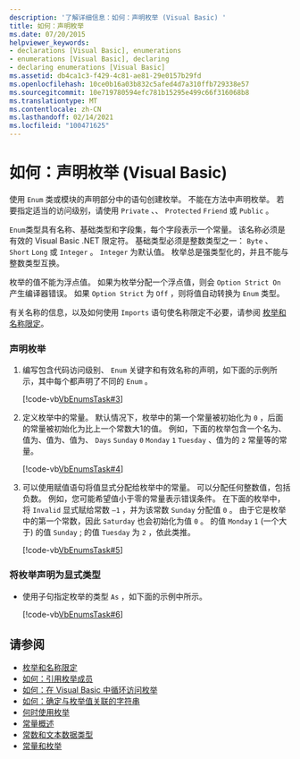 ```yaml
---
description: '了解详细信息：如何：声明枚举 (Visual Basic) '
title: 如何：声明枚举
ms.date: 07/20/2015
helpviewer_keywords:
- declarations [Visual Basic], enumerations
- enumerations [Visual Basic], declaring
- declaring enumerations [Visual Basic]
ms.assetid: db4ca1c3-f429-4c81-ae81-29e0157b29fd
ms.openlocfilehash: 10ce0b16a03b832c5afed4d7a310ffb729338e57
ms.sourcegitcommit: 10e719780594efc781b15295e499c66f316068b8
ms.translationtype: MT
ms.contentlocale: zh-CN
ms.lasthandoff: 02/14/2021
ms.locfileid: "100471625"
---
```

# <a name="how-to-declare-enumerations-visual-basic"></a>如何：声明枚举 (Visual Basic)

使用 `Enum` 类或模块的声明部分中的语句创建枚举。 不能在方法中声明枚举。 若要指定适当的访问级别，请使用 `Private` 、、 `Protected` `Friend` 或 `Public` 。  
  
 `Enum`类型具有名称、基础类型和字段集，每个字段表示一个常量。 该名称必须是有效的 Visual Basic .NET 限定符。 基础类型必须是整数类型之一： `Byte` 、 `Short` `Long` 或 `Integer` 。 `Integer` 为默认值。 枚举总是强类型化的，并且不能与整数类型互换。  
  
 枚举的值不能为浮点值。 如果为枚举分配一个浮点值，则会 `Option Strict On` 产生编译器错误。 如果 `Option Strict` 为 `Off` ，则将值自动转换为 `Enum` 类型。  
  
 有关名称的信息，以及如何使用 `Imports` 语句使名称限定不必要，请参阅 [枚举和名称限定](enumerations-and-name-qualification.md)。  
  
### <a name="to-declare-an-enumeration"></a>声明枚举  
  
1. 编写包含代码访问级别、 `Enum` 关键字和有效名称的声明，如下面的示例所示，其中每个都声明了不同的 `Enum` 。  
  
     [!code-vb[VbEnumsTask#3](~/samples/snippets/visualbasic/VS_Snippets_VBCSharp/VbEnumsTask/VB/Class2.vb#3)]  
  
2. 定义枚举中的常量。 默认情况下，枚举中的第一个常量被初始化为 `0` ，后面的常量被初始化为比上一个常数大1的值。 例如，下面的枚举包含一个名为、值为、值为、值为、 `Days` `Sunday` `0` `Monday` `1` `Tuesday` 、值为的 `2` 常量等的常量。  
  
     [!code-vb[VbEnumsTask#4](~/samples/snippets/visualbasic/VS_Snippets_VBCSharp/VbEnumsTask/VB/Class2.vb#4)]  
  
3. 可以使用赋值语句将值显式分配给枚举中的常量。 可以分配任何整数值，包括负数。 例如，您可能希望值小于零的常量表示错误条件。 在下面的枚举中，将 `Invalid` 显式赋给常数 `–1` ，并为该常数 `Sunday` 分配值 `0` 。 由于它是枚举中的第一个常数，因此 `Saturday` 也会初始化为值 `0` 。 的值 `Monday` `1` (一个大于) 的值 `Sunday` ; 的值 `Tuesday` 为 `2` ，依此类推。  
  
     [!code-vb[VbEnumsTask#5](~/samples/snippets/visualbasic/VS_Snippets_VBCSharp/VbEnumsTask/VB/Class2.vb#5)]  
  
### <a name="to-declare-an-enumeration-as-an-explicit-type"></a>将枚举声明为显式类型  
  
- 使用子句指定枚举的类型 `As` ，如下面的示例中所示。  
  
     [!code-vb[VbEnumsTask#6](~/samples/snippets/visualbasic/VS_Snippets_VBCSharp/VbEnumsTask/VB/Class2.vb#6)]  
  
## <a name="see-also"></a>请参阅

- [枚举和名称限定](enumerations-and-name-qualification.md)
- [如何：引用枚举成员](how-to-refer-to-an-enumeration-member.md)
- [如何：在 Visual Basic 中循环访问枚举](how-to-iterate-through-an-enumeration.md)
- [如何：确定与枚举值关联的字符串](how-to-determine-the-string-associated-with-an-enumeration-value.md)
- [何时使用枚举](when-to-use-an-enumeration.md)
- [常量概述](constants-overview.md)
- [常数和文本数据类型](constant-and-literal-data-types.md)
- [常量和枚举](../../../language-reference/constants-and-enumerations.md)
